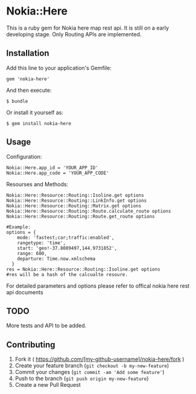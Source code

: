 # Nokia::Here

This is a ruby gem for Nokia here map rest api. It is still on a early developing stage. Only Routing APIs are implemented.

## Installation

Add this line to your application's Gemfile:

    gem 'nokia-here'

And then execute:

    $ bundle

Or install it yourself as:

    $ gem install nokia-here

## Usage
Configuration:

    Nokia::Here.app_id = 'YOUR_APP_ID'
    Nokia::Here.app_code = 'YOUR_APP_CODE'

Resourses and Methods:

    Nokia::Here::Resource::Routing::Isoline.get options
    Nokia::Here::Resource::Routing::LinkInfo.get options
    Nokia::Here::Resource::Routing::Matrix.get options
    Nokia::Here::Resource::Routing::Route.calculate_route options
    Nokia::Here::Resource::Routing::Route.get_route options
    
    #Example:
    options = {
        mode: 'fastest;car;traffic:enabled',
        rangetype: 'time',
        start: 'geo!-37.8089497,144.9731852',
        range: 600,
        departure: Time.now.xmlschema
      }
    res = Nokia::Here::Resource::Routing::Isoline.get options
    #res will be a hash of the calcualte resoure.
  For detailed parameters and options please refer to offical nokia here rest api documents
  

## TODO
More tests and API to be added.

## Contributing

1. Fork it ( https://github.com/[my-github-username]/nokia-here/fork )
2. Create your feature branch (`git checkout -b my-new-feature`)
3. Commit your changes (`git commit -am 'Add some feature'`)
4. Push to the branch (`git push origin my-new-feature`)
5. Create a new Pull Request
